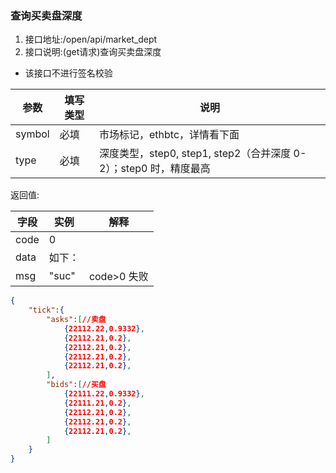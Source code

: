 ###  查询买卖盘深度


1. 接口地址:/open/api/market_dept
2. 接口说明:(get请求)查询买卖盘深度

* 该接口不进行签名校验

| 参数   | 填写类型 | 说明                                                              |
| ------ | -------- | ----------------------------------------------------------------- |
| symbol | 必填     | 市场标记，ethbtc，详情看下面                                      |
| type   | 必填     | 深度类型，step0, step1, step2（合并深度 0-2）；step0 时，精度最高 |

返回值:

| 字段 | 实例   | 解释        |
| ---- | ------ | ----------- |
| code | 0      |             |
| data | 如下： |             |
| msg  | "suc"  | code>0 失败 |

```json
{  
    "tick":{
        "asks":[//卖盘
            {22112.22,0.9332},
            {22112.21,0.2},
            {22112.21,0.2},
            {22112.21,0.2},
            {22112.21,0.2},
        ],
        "bids":[//买盘
            {22111.22,0.9332},
            {22111.21,0.2},
            {22112.21,0.2},
            {22112.21,0.2},
            {22112.21,0.2},
        ]
    }
}
```
